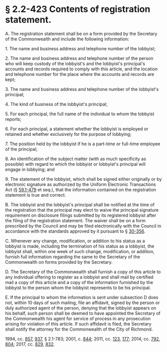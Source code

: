 # § 2.2-423 Contents of registration statement.

<p>A. The registration statement shall be on a form provided by the Secretary of the Commonwealth and include the following information:</p><p>1. The name and business address and telephone number of the lobbyist;</p><p>2. The name and business address and telephone number of the person who will keep custody of the lobbyist's and the lobbyist's principal's accounts and records required to comply with this article, and the location and telephone number for the place where the accounts and records are kept;</p><p>3. The name and business address and telephone number of the lobbyist's principal;</p><p>4. The kind of business of the lobbyist's principal;</p><p>5. For each principal, the full name of the individual to whom the lobbyist reports;</p><p>6. For each principal, a statement whether the lobbyist is employed or retained and whether exclusively for the purpose of lobbying;</p><p>7. The position held by the lobbyist if he is a part-time or full-time employee of the principal;</p><p>8. An identification of the subject matter (with as much specificity as possible) with regard to which the lobbyist or lobbyist's principal will engage in lobbying; and</p><p>9. The statement of the lobbyist, which shall be signed either originally or by electronic signature as authorized by the Uniform Electronic Transactions Act (§ <a href='http://law.lis.virginia.gov/vacode/59.1-479/'>59.1-479</a> et seq.), that the information contained on the registration statement is true and correct.</p><p>B. The lobbyist and the lobbyist's principal shall be notified at the time of the registration that the principal may elect to waive the principal signature requirement on disclosure filings submitted by its registered lobbyist after the filing of the registration statement. The waiver shall be on a form prescribed by the Council and may be filed electronically with the Council in accordance with the standards approved by it pursuant to § <a href='http://law.lis.virginia.gov/vacode/30-356/'>30-356</a>.</p><p>C. Whenever any change, modification, or addition to his status as a lobbyist is made, including the termination of his status as a lobbyist, the lobbyist shall, within one week of such change, modification, or addition, furnish full information regarding the same to the Secretary of the Commonwealth on forms provided by the Secretary.</p><p>D. The Secretary of the Commonwealth shall furnish a copy of this article to any individual offering to register as a lobbyist and shall mail by certified mail a copy of this article and a copy of the information furnished by the lobbyist to the person whom the lobbyist represents to be his principal.</p><p>E. If the principal to whom the information is sent under subsection D does not, within 10 days of such mailing, file an affidavit, signed by the person or duly authorized agent of the person, denying that the lobbyist appears on his behalf, such person shall be deemed to have appointed the Secretary of the Commonwealth his agent for service of process in any prosecution arising for violation of this article. If such affidavit is filed, the Secretary shall notify the attorney for the Commonwealth of the City of Richmond.</p><p>1994, cc. <a href='http://lis.virginia.gov/cgi-bin/legp604.exe?941+ful+CHAP0857'>857</a>, <a href='http://lis.virginia.gov/cgi-bin/legp604.exe?941+ful+CHAP0937'>937</a>, § 2.1-783; 2001, c. <a href='http://lis.virginia.gov/cgi-bin/legp604.exe?011+ful+CHAP0844'>844</a>; 2011, cc. <a href='http://lis.virginia.gov/cgi-bin/legp604.exe?111+ful+CHAP0123'>123</a>, <a href='http://lis.virginia.gov/cgi-bin/legp604.exe?111+ful+CHAP0177'>177</a>; 2014, cc. <a href='http://lis.virginia.gov/cgi-bin/legp604.exe?141+ful+CHAP0792'>792</a>, <a href='http://lis.virginia.gov/cgi-bin/legp604.exe?141+ful+CHAP0804'>804</a>; 2017, cc. <a href='http://lis.virginia.gov/cgi-bin/legp604.exe?171+ful+CHAP0829'>829</a>, <a href='http://lis.virginia.gov/cgi-bin/legp604.exe?171+ful+CHAP0832'>832</a>.</p>
